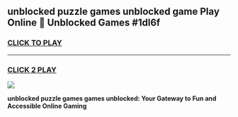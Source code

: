 
## unblocked puzzle games unblocked game Play Online 👋 Unblocked Games #1dl6f
<h3>
<a href="https://premium.freeplayer.one?title=unblocked_puzzle_games&ref=21F">CLICK TO PLAY</a></h3>
<hr>

<h3>
<a href="https://premium.freeplayer.one?title=unblocked_puzzle_games&ref=21F">CLICK 2 PLAY</a>
  
</h3>

<a href="https://premium.freeplayer.one?title=unblocked_puzzle_games&ref=21F/"><img src="https://clearcache.store/games.png"></a>


**unblocked puzzle games games unblocked: Your Gateway to Fun and Accessible Online Gaming**
